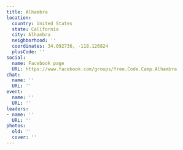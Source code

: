 ```yaml
---
title: Alhambra
location:
  country: United States
  state: California
  city: Alhambra
  neighborhood: ''
  coordinates: 34.092736, -118.126824
  plusCode: ''
social:
  name: Facebook page
  URL: https://www.facebook.com/groups/free.Code.Camp.Alhambra
chat:
  name: ''
  URL: ''
event:
  name: ''
  URL: ''
leaders:
- name: ''
  URL: ''
photos:
  old: ''
  cover: ''
---
```

